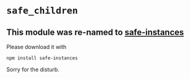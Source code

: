 # `safe_children`

## **This module was re-named to [safe-instances](http://npmjs.com/package/safe-instances)**


Please download it with

    npm install safe-instances

Sorry for the disturb.
